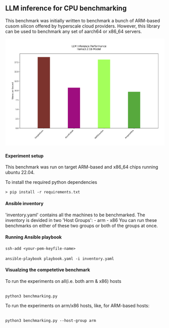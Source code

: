 ## LLM inference for CPU benchmarking

This benchmark was initially written to benchmark a bunch of ARM-based cusom silicon offered by hyperscale cloud providers. However, this library can be used to benchmark any set of aarch64 or x86_64 servers.

![LLM inferencing for custom ARM-based silicon](/benchmark_visuals/llm_benchmark.png)

#### Experiment setup
This benchmark was run on target ARM-based and x86_64 chips running ubuntu 22.04.

To install the required python dependencies

    > pip install -r requirements.txt

#### Ansible inventory
'inventory.yaml' contains all the machines to be benchmarked. The inventory is devided in two 'Host Groups':
    -   arm
    -   x86
You can run these benchmarks on either of these two groups or both of the groups at once.

#### Running Ansible playbook
```console
ssh-add <your-pem-keyfile-name>

ansible-playbook playbook.yaml -i inventory.yaml
```

#### Visualzing the competetive benchmark
To run the experiments on all(i.e. both arm & x86) hosts

```console

python3 benchmarking.py

```

To run the experiments on arm/x86 hosts, like, for ARM-based hosts:

```console

python3 benchmarking.py --host-group arm

```